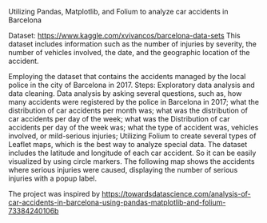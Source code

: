 Utilizing Pandas, Matplotlib, and Folium to analyze car accidents in Barcelona 

Dataset: https://www.kaggle.com/xvivancos/barcelona-data-sets
This dataset includes information such as the number of injuries by severity, the number of vehicles involved, the date, and the geographic location of the accident.

Employing the dataset that contains the accidents managed by the local police in the city of Barcelona in 2017. 
Steps:
	Exploratory data analysis and data cleaning. 
	Data analysis by asking several questions, such as, how many accidents were registered by the police in Barcelona in 2017; what the distribution of car accidents per month was;  what was the distribution of car accidents per day of the week;  what was the Distribution of car accidents per day of the week was; what the type of accident was, vehicles involved, or mild-serious injuries; 
Utilizing  Folium to create several types of Leaflet maps, which is the best way to analyze special data. The dataset includes the latitude and longitude of each car accident. So it  can be easily visualized by using circle markers. The following map shows the accidents where serious injuries were caused, displaying the number of serious injuries with a popup label.

The project was inspired by https://towardsdatascience.com/analysis-of-car-accidents-in-barcelona-using-pandas-matplotlib-and-folium-73384240106b 
